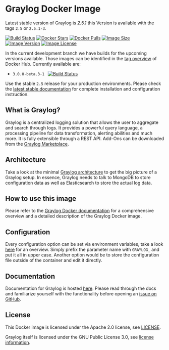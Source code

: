 # Graylog Docker Image


Latest stable version of Graylog is *2.5.1* this Version is available with the tags `2.5` or `2.5.1-3`. 

[![Build Status](https://travis-ci.org/Graylog2/graylog-docker.svg?branch=2.5)](https://travis-ci.org/Graylog2/graylog-docker) [![Docker Stars](https://img.shields.io/docker/stars/graylog/graylog.svg)][hub] [![Docker Pulls](https://img.shields.io/docker/pulls/graylog/graylog.svg)][hub] [![Image Size](https://images.microbadger.com/badges/image/graylog/graylog:2.5.svg)][microbadger] [![Image Version](https://images.microbadger.com/badges/version/graylog/graylog:2.5.svg)][microbadger] [![Image License](https://images.microbadger.com/badges/license/graylog/graylog:2.5.svg)][microbadger]

In the current development branch we have builds for the upcoming versions available. Those images can be identified in the [tag overview](https://hub.docker.com/r/graylog/graylog/tags/) of Docker Hub. Currently available are:


- `3.0.0-beta.3-1 ` [![Build Status](https://travis-ci.org/Graylog2/graylog-docker.svg?branch=3.0)](https://travis-ci.org/Graylog2/graylog-docker)


[hub]: https://hub.docker.com/r/graylog/graylog/
[microbadger]: https://microbadger.com/images/graylog/graylog

Use the stable `2.5` release for your production environments. Please check the [latest stable documentation](http://docs.graylog.org/en/stable/pages/installation/docker.html) for complete installation and configuration instruction.


## What is Graylog?

Graylog is a centralized logging solution that allows the user to aggregate and search through logs. It provides a powerful query language, a processing pipeline for data transformation, alerting abilities and much more. It is fully extensible through a REST API. Add-Ons can be downloaded from the [Graylog Marketplace](https://marketplace.graylog.org/).

## Architecture

Take a look at the minimal [Graylog architecture](http://docs.graylog.org/en/stable/pages/architecture.html) to get the big picture of a Graylog setup. In essence, Graylog needs to talk to MongoDB to store configuration data as well as Elasticsearch to store the actual log data.

## How to use this image

Please refer to the [Graylog Docker documentation](http://docs.graylog.org/en/stable/pages/installation/docker.html) for a comprehensive overview and a detailed description of the Graylog Docker image.

## Configuration

Every configuration option can be set via environment variables, take a look [here](http://docs.graylog.org/en/stable/pages/configuration/server.conf.html) for an overview. Simply prefix the parameter name with `GRAYLOG_` and put it all in upper case. Another option would be to store the configuration file outside of the container and edit it directly.

## Documentation

Documentation for Graylog is hosted [here](http://docs.graylog.org/). Please read through the docs and familiarize yourself with the functionality before opening an [issue on GitHub](https://github.com/Graylog2/graylog2-server/issues).

## License

This Docker image is licensed under the Apache 2.0 license, see [LICENSE](LICENSE).

Graylog itself is licensed under the GNU Public License 3.0, see [license information](https://github.com/Graylog2/graylog2-server/blob/master/COPYING).
